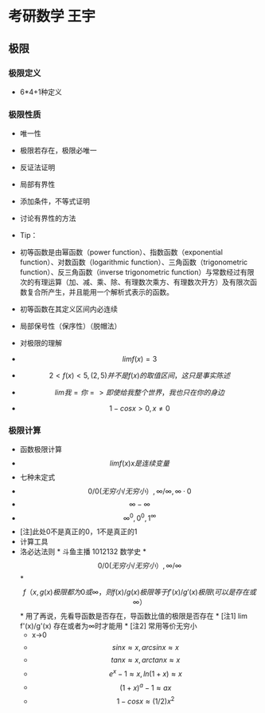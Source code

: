 # 考研数学 王宇 
## 极限
### 极限定义
* 6*4+1种定义

### 极限性质

* 唯一性
 * 极限若存在，极限必唯一
 * 反证法证明
 
 
* 局部有界性
 * 添加条件，不等式证明
 * 讨论有界性的方法
 
 
* Tip：
 * 初等函数是由幂函数（power function）、指数函数（exponential function）、对数函数（logarithmic function）、三角函数（trigonometric function）、反三角函数（inverse trigonometric function）与常数经过有限次的有理运算（加、减、乘、除、有理数次乘方、有理数次开方）及有限次函数复合所产生，并且能用一个解析式表示的函数。
 * 初等函数在其定义区间内必连续
 
 
* 局部保号性（保序性）（脱帽法）
 * 对极限的理解 
 * $$ lim f(x) = 3 $$
 * $$ 2 < f(x) < 5 , (2,5) 并不是f(x) 的取值区间，这只是事实陈述$$
 * $$ lim我=你 => 即使给我整个世界，我也只在你的身边 $$
 * $$ 1-cosx > 0 ,x≠0$$ 
 
 
 ### 极限计算
 * 函数极限计算
  * $$lim f(x) x是连续变量$$
  * 七种未定式
   * $$ 0/0(无穷小/无穷小）, ∞/∞, ∞·0 $$
   * $$ ∞-∞ $$
   * $$ ∞^0, 0^0, 1^∞ $$
   * [注]此处0不是真正的0，1不是真正的1
  * 计算工具
   * 洛必达法则
    * 斗鱼主播 1012132 数学史
    * $$ 0/0(无穷小/无穷小）, ∞/∞ $$
    * $$ f（x,g(x)极限都为0或∞，则f(x)/g(x)极限等于f'(x)/g'(x)极限(可以是存在或∞） $$
    * 用了再说，先看导函数是否存在，导函数比值的极限是否存在
    * [注1] lim f'(x)/g'(x) 存在或者为∞时才能用
    * [注2] 常用等价无穷小
     * x->0 
      * $$ sinx ≈ x, arcsinx≈x $$
      * $$ tanx≈x,arctanx ≈x $$
      * $$ e^x-1 ≈ x, ln(1+x)≈x  $$
      * $$ (1+x)^a-1 ≈ ax $$
      * $$ 1-cosx≈(1/2)x^2 $$
 